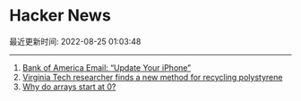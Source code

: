 # Hacker News

最近更新时间: 2022-08-25 01:03:48

--- 
1. [Bank of America Email: “Update Your iPhone”](https://news.ycombinator.com/item?id=32581337) 
2. [Virginia Tech researcher finds a new method for recycling polystyrene](https://vtx.vt.edu/articles/2022/08/one-industrys-trash-polystyrene.html) 
3. [Why do arrays start at 0?](https://buttondown.email/hillelwayne/archive/why-do-arrays-start-at-0/) 
